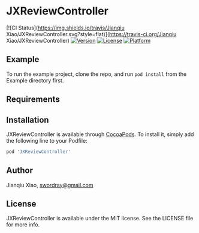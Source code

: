 # JXReviewController

[![CI Status](https://img.shields.io/travis/Jianqiu Xiao/JXReviewController.svg?style=flat)](https://travis-ci.org/Jianqiu Xiao/JXReviewController)
[![Version](https://img.shields.io/cocoapods/v/JXReviewController.svg?style=flat)](https://cocoapods.org/pods/JXReviewController)
[![License](https://img.shields.io/cocoapods/l/JXReviewController.svg?style=flat)](https://cocoapods.org/pods/JXReviewController)
[![Platform](https://img.shields.io/cocoapods/p/JXReviewController.svg?style=flat)](https://cocoapods.org/pods/JXReviewController)

## Example

To run the example project, clone the repo, and run `pod install` from the Example directory first.

## Requirements

## Installation

JXReviewController is available through [CocoaPods](https://cocoapods.org). To install
it, simply add the following line to your Podfile:

```ruby
pod 'JXReviewController'
```

## Author

Jianqiu Xiao, swordray@gmail.com

## License

JXReviewController is available under the MIT license. See the LICENSE file for more info.
